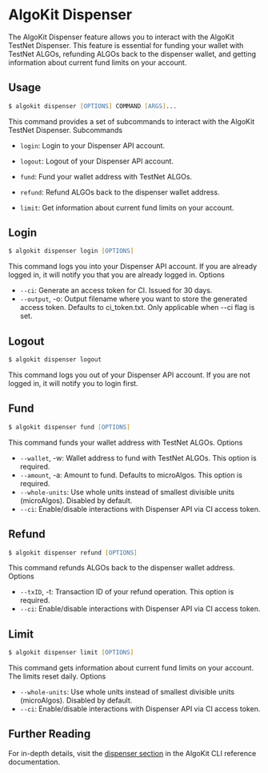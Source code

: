 # AlgoKit Dispenser

The AlgoKit Dispenser feature allows you to interact with the AlgoKit TestNet Dispenser. This feature is essential for funding your wallet with TestNet ALGOs, refunding ALGOs back to the dispenser wallet, and getting information about current fund limits on your account.

## Usage

```zsh
$ algokit dispenser [OPTIONS] COMMAND [ARGS]...
```

This command provides a set of subcommands to interact with the AlgoKit TestNet Dispenser.
Subcommands

- `login`: Login to your Dispenser API account.
- `logout`: Logout of your Dispenser API account.
- `fund`: Fund your wallet address with TestNet ALGOs.

- `refund`: Refund ALGOs back to the dispenser wallet address.
- `limit`: Get information about current fund limits on your account.

## Login

```zsh
$ algokit dispenser login [OPTIONS]
```

This command logs you into your Dispenser API account. If you are already logged in, it will notify you that you are already logged in.
Options

- `--ci`: Generate an access token for CI. Issued for 30 days.
- `--output`, -o: Output filename where you want to store the generated access token. Defaults to ci_token.txt. Only applicable when --ci flag is set.

## Logout

```zsh
$ algokit dispenser logout
```

This command logs you out of your Dispenser API account. If you are not logged in, it will notify you to login first.

## Fund

```zsh
$ algokit dispenser fund [OPTIONS]
```

This command funds your wallet address with TestNet ALGOs.
Options

- `--wallet`, -w: Wallet address to fund with TestNet ALGOs. This option is required.
- `--amount`, -a: Amount to fund. Defaults to microAlgos. This option is required.
- `--whole-units`: Use whole units instead of smallest divisible units (microAlgos). Disabled by default.
- `--ci`: Enable/disable interactions with Dispenser API via CI access token.

## Refund

```zsh
$ algokit dispenser refund [OPTIONS]
```

This command refunds ALGOs back to the dispenser wallet address.
Options

- `--txID`, -t: Transaction ID of your refund operation. This option is required.
- `--ci`: Enable/disable interactions with Dispenser API via CI access token.

## Limit

```zsh
$ algokit dispenser limit [OPTIONS]
```

This command gets information about current fund limits on your account. The limits reset daily.
Options

- `--whole-units`: Use whole units instead of smallest divisible units (microAlgos). Disabled by default.
- `--ci`: Enable/disable interactions with Dispenser API via CI access token.

## Further Reading

For in-depth details, visit the [dispenser section](../cli/index.md#dispenser) in the AlgoKit CLI reference documentation.
